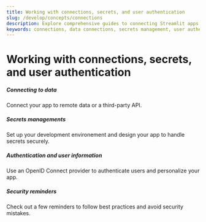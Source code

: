 ```yaml
---
title: Working with connections, secrets, and user authentication
slug: /develop/concepts/connections
description: Explore comprehensive guides to connecting Streamlit apps to data sources, managing secrets securely, implementing user authentication, and following security best practices.
keywords: connections, data connections, secrets management, user authentication, security, api connections, database connections, secure data access, authentication flow
---
```


# Working with connections, secrets, and user authentication

<TileContainer layout="list">

<RefCard href="/develop/concepts/connections/connecting-to-data">

<h5>Connecting to data</h5>

Connect your app to remote data or a third-party API.

</RefCard>

<RefCard href="/develop/concepts/connections/secrets-management">

<h5>Secrets managements</h5>

Set up your development environement and design your app to handle secrets securely.

</RefCard>

<RefCard href="/develop/concepts/connections/authentication">

<h5>Authentication and user information</h5>

Use an OpenID Connect provider to authenticate users and personalize your app.

</RefCard>

<RefCard href="/develop/concepts/connections/security-reminders">

<h5>Security reminders</h5>

Check out a few reminders to follow best practices and avoid security mistakes.

</RefCard>

</TileContainer>
